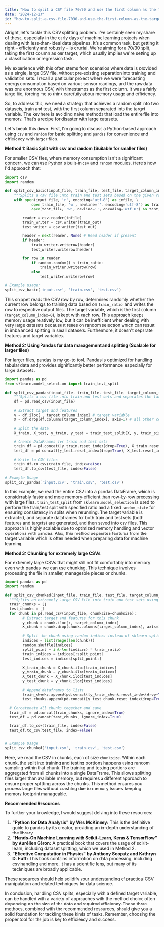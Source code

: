 ```yaml
---
title: "How to split a CSV file 70/30 and use the first column as the target variable?"
date: "2024-12-23"
id: "how-to-split-a-csv-file-7030-and-use-the-first-column-as-the-target-variable"
---
```


Alright, let's tackle this CSV splitting problem. I've certainly seen my share of these, especially in the early days of machine learning projects when dealing with less-than-ideal data pipelines. It’s a common task, but getting it right – efficiently and robustly – is crucial. We're aiming for a 70/30 split, taking the first column as our target, which usually implies we're setting up a classification or regression task.

My experience with this often stems from scenarios where data is provided as a single, large CSV file, without pre-existing separation into training and validation sets. I recall a particular project where we were forecasting energy consumption based on various sensor readings, and the raw data was one enormous CSV, with timestamps as the first column. It was a fairly large file, forcing me to think carefully about memory usage and efficiency.

So, to address this, we need a strategy that achieves a random split into two datasets, train and test, with the first column separated into the target variable. The key here is avoiding naive methods that load the entire file into memory. That’s a recipe for disaster with large datasets.

Let's break this down. First, I'm going to discuss a Python-based approach using `csv` and `random` for basic splitting and `pandas` for convenience and efficiency with larger files.

**Method 1: Basic Split with csv and random (Suitable for smaller files)**

For smaller CSV files, where memory consumption isn't a significant concern, we can use Python's built-in `csv` and `random` modules. Here's how I'd approach that:

```python
import csv
import random

def split_csv_basic(input_file, train_file, test_file, target_column_index=0, train_ratio=0.7):
    """Splits a csv file into train and test sets based on the given ratio."""
    with open(input_file, 'r', encoding='utf-8') as infile, \
            open(train_file, 'w', newline='', encoding='utf-8') as train_out, \
            open(test_file, 'w', newline='', encoding='utf-8') as test_out:

        reader = csv.reader(infile)
        train_writer = csv.writer(train_out)
        test_writer = csv.writer(test_out)

        header = next(reader, None) # Read header if present
        if header:
            train_writer.writerow(header)
            test_writer.writerow(header)

        for row in reader:
            if random.random() < train_ratio:
                train_writer.writerow(row)
            else:
                test_writer.writerow(row)

# Example usage:
split_csv_basic('input.csv', 'train.csv', 'test.csv')
```

This snippet reads the CSV row by row, determines randomly whether the current row belongs to training data based on `train_ratio`, and writes the row to respective output files. The target variable, which is the first column (`target_column_index=0`), is kept with each row. This approach keeps memory usage relatively low, but it can be inefficient when dealing with very large datasets because it relies on random selection which can result in imbalanced splitting in small datasets. Furthermore, it doesn't separate features and target variables.

**Method 2: Using Pandas for data management and splitting (Scalable for larger files)**

For larger files, pandas is my go-to tool. Pandas is optimized for handling tabular data and provides significantly better performance, especially for large datasets.

```python
import pandas as pd
from sklearn.model_selection import train_test_split

def split_csv_pandas(input_file, train_file, test_file, target_column_index=0, train_ratio=0.7):
    """Splits a csv file into train and test sets and separates the target column."""
    df = pd.read_csv(input_file)

    # Extract target and features
    y = df.iloc[:, target_column_index] # target variable
    X = df.drop(df.columns[target_column_index], axis=1) # all other columns are features

    # Split the data
    X_train, X_test, y_train, y_test = train_test_split(X, y, train_size=train_ratio, random_state=42) #random_state for reproducibility

    # Create DataFrames for train and test sets
    train_df = pd.concat([y_train.reset_index(drop=True), X_train.reset_index(drop=True)], axis=1) # ensures columns are aligned
    test_df = pd.concat([y_test.reset_index(drop=True), X_test.reset_index(drop=True)], axis=1)

    # Write to CSV files
    train_df.to_csv(train_file, index=False)
    test_df.to_csv(test_file, index=False)

# Example Usage
split_csv_pandas('input.csv', 'train.csv', 'test.csv')
```

In this example, we read the entire CSV into a pandas DataFrame, which is considerably faster and more memory-efficient than row-by-row processing with large files. `train_test_split` from `sklearn.model_selection` is used to perform the train/test split with specified ratio and a fixed `random_state` for ensuring consistency in splits when rerunning. The target variable is extracted, and separate dataframes for both train and test sets (both features and targets) are generated, and then saved into csv files. This approach is highly scalable due to optimized memory handling and vector operations with pandas. Also, this method separates features from the target variable which is often needed when preparing data for machine learning.

**Method 3: Chunking for extremely large CSVs**

For extremely large CSVs that might still not fit comfortably into memory even with pandas, we can use chunking. This technique involves processing the file in smaller, manageable pieces or chunks.

```python
import pandas as pd
import random

def split_csv_chunked(input_file, train_file, test_file, target_column_index=0, train_ratio=0.7, chunksize=10000):
  """Splits an extremely large CSV file into train and test sets using chunking."""
  train_chunks = []
  test_chunks = []
  for chunk in pd.read_csv(input_file, chunksize=chunksize):
        # Extract target and features for this chunk
        y_chunk = chunk.iloc[:, target_column_index]
        X_chunk = chunk.drop(chunk.columns[target_column_index], axis=1)

        # Split the chunk using random indices instead of sklearn split
        indices = list(range(len(chunk)))
        random.shuffle(indices)
        split_point = int(len(indices) * train_ratio)
        train_indices = indices[:split_point]
        test_indices = indices[split_point:]

        X_train_chunk = X_chunk.iloc[train_indices]
        y_train_chunk = y_chunk.iloc[train_indices]
        X_test_chunk = X_chunk.iloc[test_indices]
        y_test_chunk = y_chunk.iloc[test_indices]

        # Append dataframes to lists
        train_chunks.append(pd.concat([y_train_chunk.reset_index(drop=True), X_train_chunk.reset_index(drop=True)], axis=1))
        test_chunks.append(pd.concat([y_test_chunk.reset_index(drop=True), X_test_chunk.reset_index(drop=True)], axis=1))

  # Concatenate all chunks together and save
  train_df = pd.concat(train_chunks, ignore_index=True)
  test_df = pd.concat(test_chunks, ignore_index=True)

  train_df.to_csv(train_file, index=False)
  test_df.to_csv(test_file, index=False)


# Example Usage
split_csv_chunked('input.csv', 'train.csv', 'test.csv')
```

Here, we read the CSV in chunks, each of size `chunksize`. Within each chunk, the split into training and testing portions happens using random sampling within that chunk. The training and testing portions are aggregated from all chunks into a single DataFrame. This allows splitting files larger than available memory, but requires a different approach to ensure proper splitting across the chunks. This method ensures you process large files without crashing due to memory issues, keeping memory footprint manageable.

**Recommended Resources**

To further your knowledge, I would suggest delving into these resources:

1.  **"Python for Data Analysis" by Wes McKinney:** This is the definitive guide to pandas by its creator, providing an in-depth understanding of the library.
2.  **"Hands-On Machine Learning with Scikit-Learn, Keras & TensorFlow" by Aurélien Géron:** A practical book that covers the usage of scikit-learn, including dataset splitting, which we used in Method 2.
3. **"Effective Computation in Physics" by Anthony Scopatz and Kathryn D. Huff:** This book contains information on data processing, including csv handling and more. It has a scientific lens, but many of its techniques are broadly applicable.

These resources should help solidify your understanding of practical CSV manipulation and related techniques for data science.

In conclusion, handling CSV splits, especially with a defined target variable, can be handled with a variety of approaches with the method choice often depending on the size of the data and required efficiency. These three methods, combined with the recommended resources, should give you a solid foundation for tackling these kinds of tasks. Remember, choosing the proper tool for the job is key to efficiency and success.
